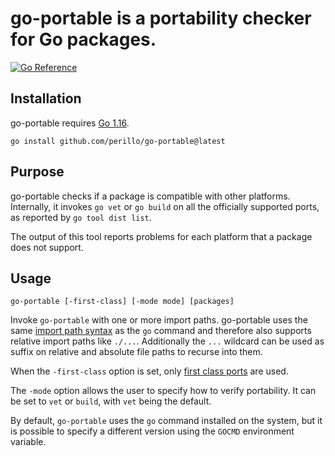 # go-portable is a portability checker for Go packages.

[![Go Reference](https://pkg.go.dev/badge/github.com/perillo/go-portable.svg)](https://pkg.go.dev/github.com/perillo/go-portable)

## Installation

go-portable requires [Go 1.16](https://golang.org/doc/devel/release.html#go1.16).

    go install github.com/perillo/go-portable@latest

## Purpose

go-portable checks if a package is compatible with other platforms.
Internally, it invokes `go vet` or `go build` on all the officially supported
ports, as reported by `go tool dist list`.

The output of this tool reports problems for each platform that a package does
not support.

## Usage

    go-portable [-first-class] [-mode mode] [packages]

Invoke `go-portable` with one or more import paths.  go-portable uses the
same [import path syntax](https://golang.org/cmd/go/#hdr-Import_path_syntax) as
the `go` command and therefore also supports relative import paths like
`./...`. Additionally the `...` wildcard can be used as suffix on relative and
absolute file paths to recurse into them.

When the `-first-class` option is set, only
[first class ports](https://github.com/golang/go/wiki/PortingPolicy#first-class-ports) are used.

The `-mode` option allows the user to specify how to verify portability.  It
can be set to `vet` or `build`, with `vet` being the default.

By default, `go-portable` uses the `go` command installed on the system, but it
is possible to specify a different version using the `GOCMD` environment
variable.
